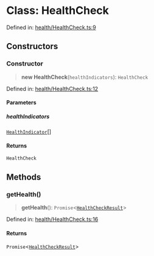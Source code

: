 # Class: HealthCheck

Defined in: [health/HealthCheck.ts:9](https://github.com/actuatorjs/actuatorjs/blob/f0209262f8c8f84a7a32273f89c4339c3ebcee84/src/health/HealthCheck.ts#L9)

## Constructors

### Constructor

> **new HealthCheck**(`healthIndicators`): `HealthCheck`

Defined in: [health/HealthCheck.ts:12](https://github.com/actuatorjs/actuatorjs/blob/f0209262f8c8f84a7a32273f89c4339c3ebcee84/src/health/HealthCheck.ts#L12)

#### Parameters

##### healthIndicators

[`HealthIndicator`](../interfaces/HealthIndicator.md)[]

#### Returns

`HealthCheck`

## Methods

### getHealth()

> **getHealth**(): `Promise`\<[`HealthCheckResult`](../interfaces/HealthCheckResult.md)\>

Defined in: [health/HealthCheck.ts:16](https://github.com/actuatorjs/actuatorjs/blob/f0209262f8c8f84a7a32273f89c4339c3ebcee84/src/health/HealthCheck.ts#L16)

#### Returns

`Promise`\<[`HealthCheckResult`](../interfaces/HealthCheckResult.md)\>
